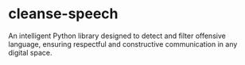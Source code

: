 # cleanse-speech
An intelligent Python library designed to detect and filter offensive language, ensuring respectful and constructive communication in any digital space.
